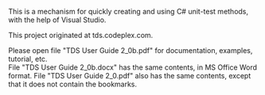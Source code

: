 This is a mechanism for quickly creating and using C# unit-test methods, with the help of Visual Studio.

This project originated at tds.codeplex.com.

Please open file "TDS User Guide 2_0b.pdf" for documentation, examples, tutorial, etc.  
File "TDS User Guide 2_0b.docx" has the same contents, in MS Office Word format.
File "TDS User Guide 2_0.pdf" also has the same contents, except that it does not contain the bookmarks.
